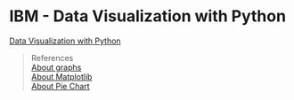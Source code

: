 # IBM - Data Visualization with Python

[Data Visualization with Python](https://www.coursera.org/learn/python-for-data-visualization)

> References <br>
[About graphs](https://www.darkhorseanalytics.com/) <br/>
[About Matplotlib](http://www.aosabook.org/en/matplotlib.html) <br/>
[About Pie Chart](https://www.surveygizmo.com/resources/blog/pie-chart-or-bar-graph/) <br/>
